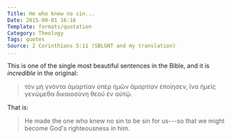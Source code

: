 ```yaml
---
Title: He who knew no sin...
Date: 2015-09-01 16:16
Template: formats/quotation
Category: Theology
Tags: quotes
Source: 2 Corinthians 5:11 (SBLGNT and my translation)
...
```


This is one of the single most beautiful sentences in the Bible, and it is
*incredible* in the original:

> τὸν μὴ γνόντα ἁμαρτίαν ὑπὲρ ἡμῶν ἁμαρτίαν ἐποίησεν, ἵνα ἡμεῖς γενώμεθα
> δικαιοσύνη θεοῦ ἐν αὐτῷ.

That is:

> He made the one who knew no sin to be sin for us---so that we might become
> God's righteousness in him.